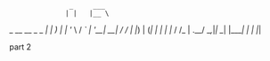                    _     ___
                  | |   |__ \
  _ __   __ _ _ __| |_     ) |
 | '_ \ / _` | '__| __|   / /
 | |_) | (_| | |  | |_   / /_
 | .__/ \__,_|_|   \__| |____|
 | |
 |_|


 part 2

